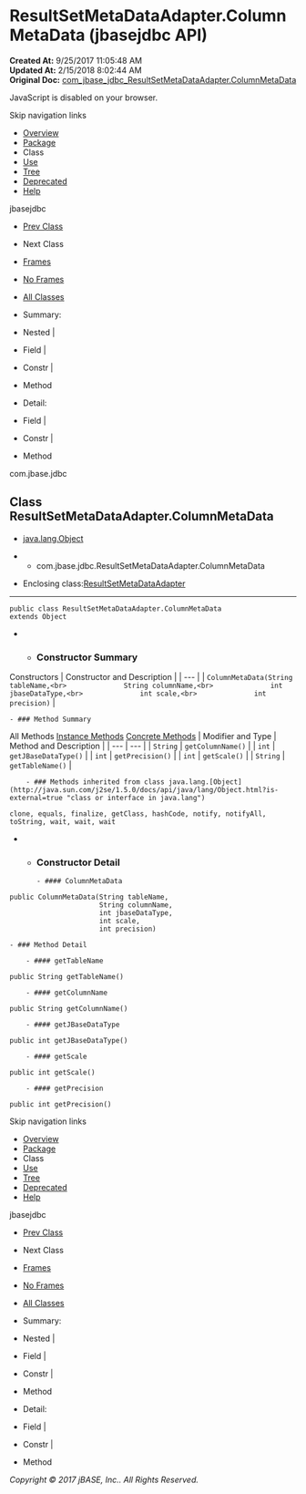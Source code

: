 # ResultSetMetaDataAdapter.ColumnMetaData (jbasejdbc   API)

**Created At:** 9/25/2017 11:05:48 AM  
**Updated At:** 2/15/2018 8:02:44 AM  
**Original Doc:** [com_jbase_jdbc_ResultSetMetaDataAdapter.ColumnMetaData](https://docs.jbase.com/39228-jdbc/com_jbase_jdbc_ResultSetMetaDataAdapter.ColumnMetaData)  


JavaScript is disabled on your browser.

Skip navigation links

- [Overview](../../../overview-summary.html)
- [Package](/39228-jdbc/com_jbase_jdbc_package-summary)
- Class
- [Use](/39229-class-use/com_jbase_jdbc_class-use_ResultSetMetaDataAdapter.ColumnMetaData)
- [Tree](/39228-jdbc/com_jbase_jdbc_package-tree)
- [Deprecated](../../../deprecated-list.html)
- [Help](../../../help-doc.html)


jbasejdbc <br>

- [Prev Class](/39228-jdbc/com_jbase_jdbc_ResultSetMetaDataAdapter "class in com.jbase.jdbc")
- Next Class


- [Frames](../../../index.html?com/jbase/jdbc//39228-jdbc/com_jbase_jdbc_ResultSetMetaDataAdapter.ColumnMetaData)
- [No Frames](/39228-jdbc/com_jbase_jdbc_ResultSetMetaDataAdapter.ColumnMetaData)


- [All Classes](../../../allclasses-noframe.html)




- Summary:
- Nested |
- Field |
- Constr |
- Method


- Detail:
- Field |
- Constr |
- Method

com.jbase.jdbc

## Class ResultSetMetaDataAdapter.ColumnMetaData

- [java.lang.Object](http://java.sun.com/j2se/1.5.0/docs/api/java/lang/Object.html?is-external=true "class or interface in java.lang")
- - com.jbase.jdbc.ResultSetMetaDataAdapter.ColumnMetaData


- Enclosing class:[ResultSetMetaDataAdapter](/39228-jdbc/com_jbase_jdbc_ResultSetMetaDataAdapter "class in com.jbase.jdbc")
* * *


```
public class ResultSetMetaDataAdapter.ColumnMetaData
extends Object
```

- - ### Constructor Summary


Constructors | Constructor and Description |
| --- |
| `ColumnMetaData(String tableName,<br>              String columnName,<br>              int jbaseDataType,<br>              int scale,<br>              int precision)`  |


    - ### Method Summary


All Methods [Instance Methods](javascript:show%282%29;) [Concrete Methods](javascript:show%288%29;) | Modifier and Type | Method and Description |
| --- | --- |
| `String` | `getColumnName()`  |
| `int` | `getJBaseDataType()`  |
| `int` | `getPrecision()`  |
| `int` | `getScale()`  |
| `String` | `getTableName()`  |


        - ### Methods inherited from class java.lang.[Object](http://java.sun.com/j2se/1.5.0/docs/api/java/lang/Object.html?is-external=true "class or interface in java.lang")
`clone, equals, finalize, getClass, hashCode, notify, notifyAll, toString, wait, wait, wait`

- - ### Constructor Detail

        - #### ColumnMetaData

```
public ColumnMetaData(String tableName,
                      String columnName,
                      int jbaseDataType,
                      int scale,
                      int precision)
```


    - ### Method Detail

        - #### getTableName

```
public String getTableName()
```


        - #### getColumnName

```
public String getColumnName()
```


        - #### getJBaseDataType

```
public int getJBaseDataType()
```


        - #### getScale

```
public int getScale()
```


        - #### getPrecision

```
public int getPrecision()
```

Skip navigation links

- [Overview](../../../overview-summary.html)
- [Package](/39228-jdbc/com_jbase_jdbc_package-summary)
- Class
- [Use](/39229-class-use/com_jbase_jdbc_class-use_ResultSetMetaDataAdapter.ColumnMetaData)
- [Tree](/39228-jdbc/com_jbase_jdbc_package-tree)
- [Deprecated](../../../deprecated-list.html)
- [Help](../../../help-doc.html)


jbasejdbc <br>

- [Prev Class](/39228-jdbc/com_jbase_jdbc_ResultSetMetaDataAdapter "class in com.jbase.jdbc")
- Next Class


- [Frames](../../../index.html?com/jbase/jdbc//39228-jdbc/com_jbase_jdbc_ResultSetMetaDataAdapter.ColumnMetaData)
- [No Frames](/39228-jdbc/com_jbase_jdbc_ResultSetMetaDataAdapter.ColumnMetaData)


- [All Classes](../../../allclasses-noframe.html)




- Summary:
- Nested |
- Field |
- Constr |
- Method


- Detail:
- Field |
- Constr |
- Method

*Copyright © 2017 jBASE, Inc.. All Rights Reserved.*
